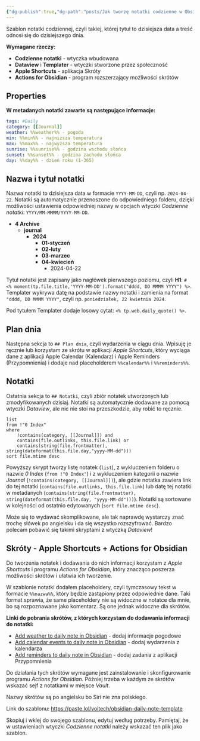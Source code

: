 ```yaml
---
{"dg-publish":true,"dg-path":"posts/Jak tworzę notatki codzienne w Obsidian - szablon 2024.md","dg-permalink":"obsidian-daily-notes-2024","permalink":"/obsidian-daily-notes-2024/","tags":["Obsidian"]}
---
```



Szablon notatki codziennej, czyli takiej, której tytuł to dzisiejsza data a treść odnosi się do dzisiejszego dnia.

**Wymagane rzeczy:**

- **Codzienne notatki** - wtyczka wbudowana
- **Dataview** i **Templater** - wtyczki stworzone przez społeczność
- **Apple Shortcuts** - aplikacja Skróty
- **Actions for Obsidian** - program rozszerzający możliwości skrótów

## Properties

**W metadanych notatki zawarte są następujące informacje:**

```yaml
tags: #Daily
category: [[Journal]]
weather: %%weather%% - pogoda
min: %%min%% - najniższa temperatura
max: %%max%% - najwyższa temperatura
sunrise: %%sunrise%% - godzina wschodu słońca
sunset: %%sunset%% - godzina zachodu słońca
day: %%day%% - dzień roku (1-365)
```

## Nazwa i tytuł notatki

Nazwa notatki to dzisiejsza data w formacie `YYYY-MM-DD`, czyli np. `2024-04-22`. Notatki są automatycznie przenoszone do odpowiedniego folderu, dzięki możliwości ustawienia odpowiedniej nazwy w opcjach wtyczki *Codzienne notatki*: `YYYY/MM-MMMM/YYYY-MM-DD`.

- **4 Archive**
	- **journal**
		- **2024**
			- **01-styczeń**
			- **02-luty**
			- **03-marzec**
			- **04-kwiecień**
				- 2024-04-22

Tytuł notatki jest zapisany jako nagłówek pierwszego poziomu, czyli **H1**: `# <% moment(tp.file.title,'YYYY-MM-DD').format("dddd, DD MMMM YYYY") %>`. Templater wykrywa datę na podstawie nazwy notatki i zamienia na format `"dddd, DD MMMM YYYY"`, czyli np. `poniedziałek, 22 kwietnia 2024`.

Pod tytułem Templater dodaje losowy cytat: `<% tp.web.daily_quote() %>`.

## Plan dnia

Następna sekcja to `## Plan dnia`, czyli wydarzenia w ciągu dnia. Wpisuję je ręcznie lub korzystam ze skrótu w aplikacji *Apple Shortcuts*, który wyciąga dane z aplikacji Apple Calendar (Kalendarz) i Apple Reminders (Przypomnienia) i dodaje nad placeholderem `%%calendar%%` i `%%reminders%%`.

## Notatki

Ostatnia sekcja to `## Notatki`, czyli zbiór notatek utworzonych lub zmodyfikowanych dzisiaj. Notatki są automatycznie dodawane za pomocą wtyczki *Dataview*, ale nic nie stoi na przeszkodzie, aby robić to ręcznie.

```
list
from !"0 Index"
where
	!contains(category, [[Journal]]) and
	contains(file.outlinks, this.file.link) or
	contains(string(file.frontmatter), string(dateformat(this.file.day,"yyyy-MM-dd")))
sort file.mtime desc
```

Powyższy skrypt tworzy listę notatek (`list`), z wykluczeniem folderu o nazwie *0 Index* (`from !"0 Index"`) i z wykluczeniem kategorii o nazwie *Journal* (`!contains(category, [[Journal]])`), ale gdzie notatka zawiera link do tej notatki (`contains(file.outlinks, this.file.link`) lub datę tej notatki w metadanych (`contains(string(file.frontmatter), string(dateformat(this.file.day, "yyyy-MM-dd")))`). Notatki są sortowane w kolejności od ostatnio edytowanych (`sort file.mtime desc`).

Może się to wydawać skomplikowane, ale tak naprawdę wystarczy znać trochę słówek po angielsku i da się wszystko rozszyfrować. Bardzo polecam pobawić się takimi skryptami z wtyczką *Dataview*!

## Skróty - Apple Shortcuts + Actions for Obsidian

Do tworzenia notatek i dodawania do nich informacji korzystam z *Apple Shortcuts* i programu *Actions for Obsidian*, który znacząco poszerza możliwości skrótów i ułatwia ich tworzenie.

W szablonie notatki dodałem placeholdery, czyli tymczasowy tekst w formacie `%%nazwa%%`, który będzie zastąpiony przez odpowiednie dane. Taki format sprawia, że same placeholdery nie są widoczne w notatce dla mnie, bo są rozpoznawane jako komentarz. Są one jednak widoczne dla skrótów.

**Linki do pobrania skrótów, z których korzystam do dodawania informacji do notatki:**

- [Add weather to daily note in Obsidian](https://www.icloud.com/shortcuts/41095556ed014e71b2b411a74270aa1e) - dodaj informacje pogodowe
- [Add calendar events to daily note in Obsidian](https://www.icloud.com/shortcuts/781a4837a63a4515ad3944f28e3d3c21) - dodaj wydarzenia z kalendarza
- [Add reminders to daily note in Obsidian](https://www.icloud.com/shortcuts/c78e2113dd574f8f85e6b5f12817d617) - dodaj zadania z aplikacji Przypomnienia

Do działania tych skrótów wymagane jest zainstalowanie i skonfigurowanie programu *Actions for Obsidian*. Później trzeba w każdym ze skrótów wskazać sejf z notatkami w miejsce *Vault*.

Nazwy skrótów są po angielsku bo Siri nie zna polskiego.

Link do szablonu: https://paste.lol/voitech/obsidian-daily-note-template

Skopiuj i wklej do swojego szablonu, edytuj według potrzeby. Pamiętaj, że w ustawieniach wtyczki *Codzienne notatki* należy wskazać ten plik jako szablon.
